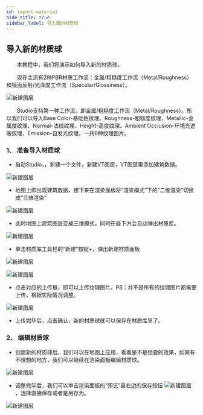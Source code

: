 ```yaml
---
id: import-material
hide_title: true
sidebar_label: 导入新的材质球
---
```


## 导入新的材质球

　　本教程中，我们将演示如何导入新的材质球。


　　现在主流有2种PBR材质工作流：金属/粗糙度工作流（Metal/Roughness）和镜面反射/光泽度工作流（Specular/Glossiness）。

![新建图层](../assets/import-material-1.png)

　　Studio支持第一种工作流，即金属/粗糙度工作流（Metal/Roughness）。所以我们可以导入Base Color-基础色纹理、Roughness-粗糙度纹理、Metallic-金属度纹理、Normal-法线纹理、Height-高度纹理、Ambient Occiusion-环境光遮蔽纹理、Emission-自发光纹理，一共6种纹理图片。

### 1、 准备导入材质球

* 启动Studio，，新建一个文件，新建VT图层，VT图层里添加建筑数据。

![新建图层](../assets/import-material-2.png)

* 地图上即出现建筑数据，接下来在渲染面板将”渲染模式”下的“二维渲染”切换成“三维渲染”

![新建图层](../assets/import-material-3.png)

* 此时地图上建筑图层变成三维模式，同时在最下方会自动弹出材质库。

![新建图层](../assets/import-material-4.png)

* 单击材质库工具栏的“新建”按钮+，弹出新建材质面板

![新建图层](../assets/import-material-5.png)

![新建图层](../assets/import-material-6.png)

* 点击对应的上传框，即可以上传纹理图片。PS：并不是所有的纹理图片都需要上传，根据实际情况调整。

![新建图层](../assets/import-material-7.png)

* 上传完毕后，点击确认，新的材质球就可以保存在材质库里了。

### 2、 编辑材质球

* 创建新的材质球后，我们可以在地图上应用，看看是不是想要的效果，如果有不理想的地方，我们可以继续在渲染面板编辑材质球。 

![新建图层](../assets/import-material-8.png)

* 调整完毕后，我们可以单击渲染面板的“预览”最右边的保存按钮 ![新建图层](../assets/import-material-9.png) ，选择直接保存或者是另存为。

![新建图层](../assets/import-material-10.png)
